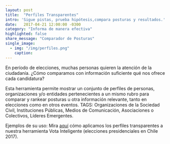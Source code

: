 ```yaml
---
layout: post
title:  "Perfiles Transparentes"
intro: 'Sigue pistas, prueba hipótesis,compara posturas y resultados.'
date:   2017-04-21 12:00:00 -0300
category: "Informa de manera efectiva"
highlighted: false
share_message: "Comparador de Posturas"
single_image:
  - img: "/img/perfiles.png"
    caption:
---
```

En período de elecciones, muchas personas quieren la atención de la ciudadanía. ¿Cómo comparamos con información suficiente qué nos ofrece cada candidatura?

Esta herramienta permite mostrar un conjunto de perfiles de personas, organizaciones y/o entidades pertenecientes a un mismo rubro para comparar y rankear posturas u otra información relevante, tanto en elecciones como en otros eventos. TAGS: Organizaciones de la Sociedad Civil, Instituciones Públicas, Medios de Comunicación, Asociaciones o Colectivos, Líderes Emergentes.

Ejemplos de su uso: Mira [aquí](https://votainteligente.cl/candidaturas/chile/sebastian-pinera) cómo aplicamos los perfiles transparentes a nuestra herramienta Vota Inteligente (elecciones presidenciales en Chile 2017).
